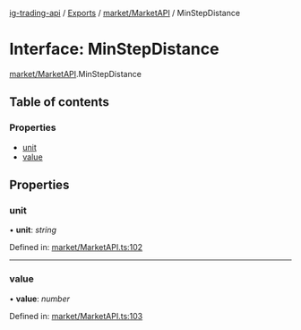 [ig-trading-api](../README.md) / [Exports](../modules.md) / [market/MarketAPI](../modules/market_marketapi.md) / MinStepDistance

# Interface: MinStepDistance

[market/MarketAPI](../modules/market_marketapi.md).MinStepDistance

## Table of contents

### Properties

- [unit](market_marketapi.minstepdistance.md#unit)
- [value](market_marketapi.minstepdistance.md#value)

## Properties

### unit

• **unit**: _string_

Defined in: [market/MarketAPI.ts:102](https://github.com/bennycode/ig-trading-api/blob/a8e1c4a/src/market/MarketAPI.ts#L102)

---

### value

• **value**: _number_

Defined in: [market/MarketAPI.ts:103](https://github.com/bennycode/ig-trading-api/blob/a8e1c4a/src/market/MarketAPI.ts#L103)
